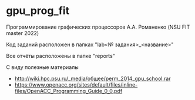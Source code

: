 # gpu_prog_fit
Программирование графических процессоров А.А. Романенко (NSU FIT master 2022)

Код заданий расположен в папках "lab<№ задания>_<название>"

Все отчёты расположены в папке "reports"


С виду полезные материалы

 - http://wiki.hpc.psu.ru/_media/общее/perm_2014_gpu_school.rar
 - https://www.openacc.org/sites/default/files/inline-files/OpenACC_Programming_Guide_0_0.pdf
